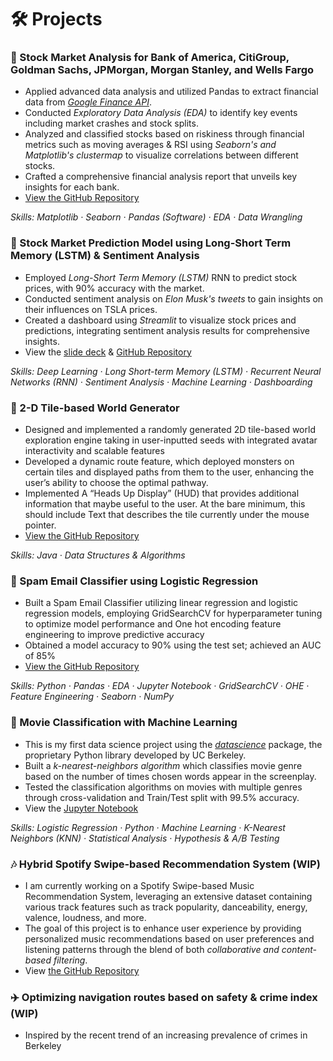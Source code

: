 # 🛠️ Projects

### 🏦 Stock Market Analysis for Bank of America, CitiGroup, Goldman Sachs, JPMorgan, Morgan Stanley, and Wells Fargo
- Applied advanced data analysis and utilized Pandas to extract financial data from [*Google Finance API*](https://support.google.com/docs/answer/3093281?hl=en).
- Conducted *Exploratory Data Analysis (EDA)* to identify key events including market crashes and stock splits.
- Analyzed and classified stocks based on riskiness through financial metrics such as moving averages & RSI using *Seaborn's and Matplotlib's clustermap* to visualize correlations between different stocks.
- Crafted a comprehensive financial analysis report that unveils key insights for each bank.
- [View the GitHub Repository](https://github.com/kennywong524/Stock-Market-Prediction-ML-Project/blob/main/Stock%20EDA)

*Skills: Matplotlib · Seaborn · Pandas (Software) · EDA · Data Wrangling*

### 🔮 Stock Market Prediction Model using Long-Short Term Memory (LSTM) & Sentiment Analysis
- Employed *Long-Short Term Memory (LSTM)* RNN to predict stock prices, with 90% accuracy with the market.
- Conducted sentiment analysis on *Elon Musk's tweets* to gain insights on their influences on TSLA prices.
- Created a dashboard using *Streamlit* to visualize stock prices and predictions, integrating sentiment analysis results for comprehensive insights.
- View the [slide deck](https://www.linkedin.com/in/pattaraphon-kenny/details/projects/950663997/multiple-media-viewer/?profileId=ACoAACRak44BPoSRL-hgunchqiR3_OhqQF8Grmg&treasuryMediaId=1713824399322) & [GitHub Repository](https://github.com/kennywong524/Stock-Market-Prediction-ML-Project)

*Skills: Deep Learning · Long Short-term Memory (LSTM) · Recurrent Neural Networks (RNN) · Sentiment Analysis · Machine Learning · Dashboarding*

### 👾 2-D Tile-based World Generator
- Designed and implemented a randomly generated 2D tile-based world exploration engine taking in user-inputted seeds with integrated avatar interactivity and scalable features
- Developed a dynamic route feature, which deployed monsters on certain tiles and displayed paths from them to the user, enhancing the user’s ability to choose the optimal pathway.
- Implemented A “Heads Up Display” (HUD) that provides additional information that maybe useful to the user. At the bare minimum, this should include Text that describes the tile currently under the mouse pointer.
- [View the GitHub Repository](https://github.com/kennywong524/2dworldgenerator)

*Skills: Java · Data Structures & Algorithms*

### 📧 Spam Email Classifier using Logistic Regression
- Built a Spam Email Classifier utilizing linear regression and logistic regression models, employing GridSearchCV for hyperparameter tuning to optimize model performance and One hot encoding feature engineering to improve predictive accuracy
- Obtained a model accuracy to 90% using the test set; achieved an AUC of 85%
- [View the GitHub Repository](https://github.com/kennywong524/spamclassifier)

*Skills: Python · Pandas · EDA · Jupyter Notebook · GridSearchCV · OHE · Feature Engineering · Seaborn · NumPy*

### 🍿 Movie Classification with Machine Learning
- This is my first data science project using the [*datascience*](https://www.data8.org/datascience/) package, the proprietary Python library developed by UC Berkeley.
- Built a *k-nearest-neighbors algorithm* which classifies movie genre based on the number of times chosen words appear in the screenplay.
- Tested the classification algorithms on movies with multiple genres through cross-validation and Train/Test split with 99.5% accuracy.
- View the [Jupyter Notebook](https://data8.datahub.berkeley.edu/hub/login?next=%2Fhub%2Fuser-redirect%2Fgit-pull%3Frepo%3Dhttps%253A%252F%252Fgithub.com%252Fdata-8%252Fmaterials-fa23%26urlpath%3Dtree%252Fmaterials-fa23%252Fproject%252Fproject3%252Fproject3.ipynb)

*Skills: Logistic Regression · Python · Machine Learning · K-Nearest Neighbors (KNN) · Statistical Analysis · Hypothesis & A/B Testing*
  
### 🎶 Hybrid Spotify Swipe-based Recommendation System (WIP)
- I am currently working on a Spotify Swipe-based Music Recommendation System, leveraging an extensive dataset containing various track features such as track popularity, danceability, energy, valence, loudness, and more.
- The goal of this project is to enhance user experience by providing personalized music recommendations based on user preferences and listening patterns through the blend of both *collaborative and content-based filtering*.
- View [the GitHub Repository](https://github.com/kennywong524/spotify-swipe-based-recommendation-system)

### ✈️ Optimizing navigation routes based on safety & crime index (WIP)
- Inspired by the recent trend of an increasing prevalence of crimes in Berkeley
